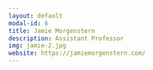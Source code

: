 ```yaml
---
layout: default
modal-id: 6
title: Jamie Morgenstern
description: Assistant Professor
img: jamie-2.jpg
website: https://jamiemorgenstern.com/
---
```

